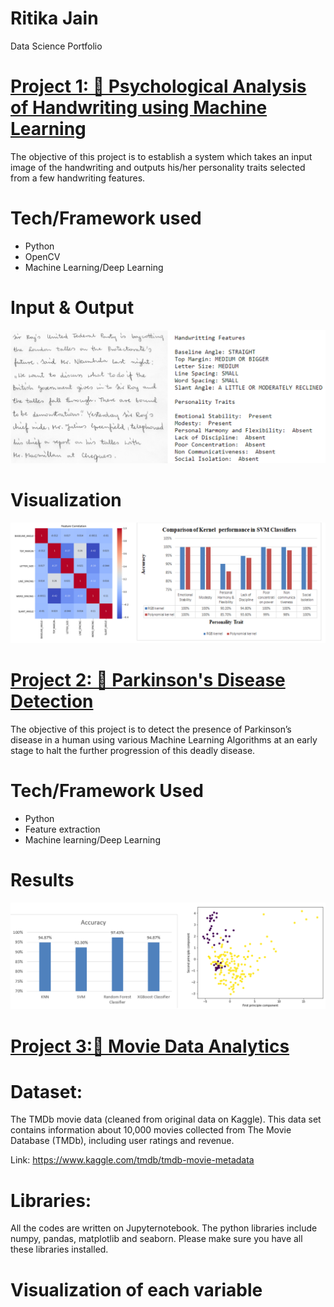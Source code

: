 # Ritika Jain 
Data Science Portfolio


# [Project 1: 🧠 Psychological Analysis of Handwriting using Machine Learning](https://github.com/HarshSingh-01/Handwriting-Analysis-using-Machine-Learning)
The objective of this project is to establish a system which takes an input image of the handwriting and outputs his/her personality traits selected from a few handwriting features.

# Tech/Framework used
- Python
- OpenCV
- Machine Learning/Deep Learning

# Input & Output
![](/images/I-O.PNG)

# Visualization
![](/images/results.PNG)  


# [Project 2: 🧠 Parkinson's Disease Detection](https://github.com/Ritikajain18/Parkinson-s-Disease-Detection)
The objective of this project is to detect the presence of Parkinson’s disease in a human using various Machine Learning Algorithms at an early stage to halt the further progression of this deadly disease.

# Tech/Framework Used
- Python
- Feature extraction
- Machine learning/Deep Learning

# Results
![](/images/result2.PNG) 


# [Project 3:🎥 Movie Data Analytics](https://github.com/Ritikajain18/Data-Analysis-with-Movie-Data)

# Dataset:
The TMDb movie data (cleaned from original data on Kaggle). This data set contains information about 10,000 movies collected from The Movie Database (TMDb), including user ratings and revenue.

Link: https://www.kaggle.com/tmdb/tmdb-movie-metadata

# Libraries:
All the codes are written on Jupyternotebook. The python libraries include numpy, pandas, matplotlib and seaborn. Please make sure you have all these libraries installed.

# Visualization of each variable

